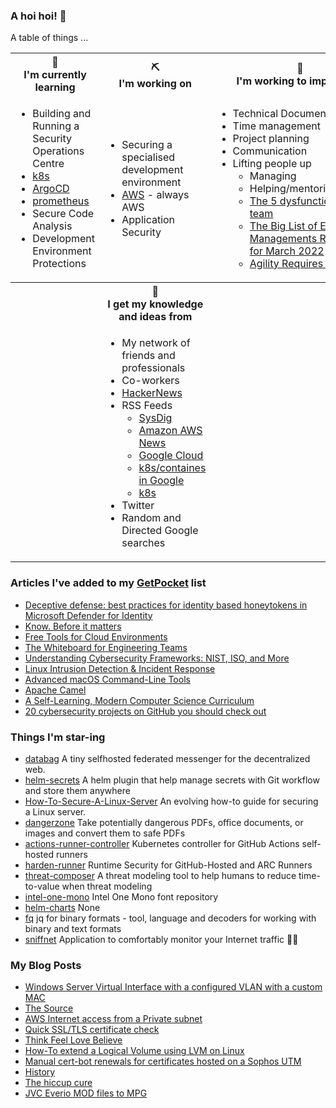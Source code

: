 ### A hoi hoi! 👋

A table of things ...

<table>
    <tr>
        <th>🌱<br/>I'm currently learning</th>
        <th>⛏<br/> I'm working on</th>
        <th>🚧<br/>I'm working to improve on</th>
    </tr>
    <tr>
        <td>
            <ul>
                <li>Building and Running a Security Operations Centre</li>
                <li><a href="https://kubernetes.io/">k8s</a></li>
                <li><a href="https://argoproj.github.io/">ArgoCD</a></li>
                <li><a href="https://prometheus.io/">prometheus</a></li>
                <li>Secure Code Analysis</li>
                <li>Development Environment Protections</li>
            </ul>
        </td>
        <td>
            <ul>
                <li>Securing a specialised development environment</li>
                <li><a href="https://aws.amazon.com/">AWS</a> - always AWS</li>
                <li>Application Security</li>
            </ul>
        </td>
        <td>
            <ul>
                <li>Technical Documentation</li>
                <li>Time management</li>
                <li>Project planning</li>
                <li>Communication</li>
                <li>Lifting people up
                    <ul>
                      <li>Managing</li>
                      <li>Helping/mentoring/coaching</li>
                      <li><a href="https://valid.com/5-dysfunctions-of-a-team/">The 5 dysfunctions of a team</a></li>
                      <li><a href="https://practicallyleading.dev/the-big-list-of-engineering-management-resources-march-2022">The Big List of Engineering Managements Resources - for March 2022</a></li>
                      <li><a href="https://www.industriallogic.com/blog/agility-requires-balance/">Agility Requires Balance</a></li>
                    </ul>
                </li>
            </ul>
        </td>
    </tr>
    <tr>
        <th>&nbsp;</th>
        <th>🏫<br/>I get my knowledge and ideas from</th>
        <th>&nbsp;</th>
    </tr>
    <tr>
        <td>&nbsp;</td>
        <td>
            <ul>
                <li>My network of friends and professionals</li>
                <li>Co-workers</li>
                <li><a href="https://news.ycombinator.com/">HackerNews</a></li>
                <li>RSS Feeds
                    <ul>
                        <li><a href="http://fetchrss.com/rss/5b4e9e358a93f8cc058b4567960404014.xml">SysDig</a></li>
                        <li><a href="https://aws.amazon.com/new/feed/">Amazon AWS News</a></li>
                        <li><a href="https://cloudblog.withgoogle.com/rss/">Google Cloud</a></li>
                        <li><a href="https://cloudblog.withgoogle.com/products/containers-kubernetes/rss/">k8s/containes in Google</a></li>
                        <li><a href="https://kubernetes.io/feed.xml">k8s</a></li>
                    </ul>
                </li>
                <li>Twitter</li>
                <li>Random and Directed Google searches</li>
            </ul>
        </td>
        <td>&nbsp;</td>
    </tr>
</table>

### Articles I've added to my [GetPocket](https://getpocket.com/) list

* [Deceptive defense: best practices for identity based honeytokens in Microsoft Defender for Identity](https://techcommunity.microsoft.com/t5/microsoft-365-defender-blog/deceptive-defense-best-practices-for-identity-based-honeytokens/ba-p/3851641)
* [Know. Before it matters](https://canarytokens.org)
* [Free Tools for Cloud Environments](https://www.cisa.gov/resources-tools/resources/free-tools-cloud-environments)
* [The Whiteboard for Engineering Teams](https://www.eraser.io/home)
* [Understanding Cybersecurity Frameworks: NIST, ISO, and More](https://www.thefinalhop.com/understanding-cybersecurity-frameworks-nist-iso-and-more/)
* [Linux Intrusion Detection & Incident Response](https://sandflysecurity.com/)
* [Advanced macOS Command-Line Tools](https://saurabhs.org/advanced-macos-commands)
* [Apache Camel](https://camel.apache.org/)
* [A Self-Learning, Modern Computer Science Curriculum](https://functionalcs.github.io/curriculum/)
* [20 cybersecurity projects on GitHub you should check out](https://www.helpnetsecurity.com/2023/06/08/github-cybersecurity-projects/)

### Things I'm star-ing

* [databag](https://github.com/balzack/databag)
  A tiny selfhosted federated messenger for the decentralized web.
* [helm-secrets](https://github.com/jkroepke/helm-secrets)
  A helm plugin that help manage secrets with Git workflow and store them anywhere
* [How-To-Secure-A-Linux-Server](https://github.com/imthenachoman/How-To-Secure-A-Linux-Server)
  An evolving how-to guide for securing a Linux server.
* [dangerzone](https://github.com/freedomofpress/dangerzone)
  Take potentially dangerous PDFs, office documents, or images and convert them to safe PDFs
* [actions-runner-controller](https://github.com/actions/actions-runner-controller)
  Kubernetes controller for GitHub Actions self-hosted runners
* [harden-runner](https://github.com/step-security/harden-runner)
  Runtime Security for GitHub-Hosted and ARC Runners
* [threat-composer](https://github.com/awslabs/threat-composer)
  A threat modeling tool to help humans to reduce time-to-value when threat modeling
* [intel-one-mono](https://github.com/intel/intel-one-mono)
  Intel One Mono font repository
* [helm-charts](https://github.com/cloudflare/helm-charts)
  None
* [fq](https://github.com/wader/fq)
  jq for binary formats - tool, language and decoders for working with binary and text formats
* [sniffnet](https://github.com/GyulyVGC/sniffnet)
  Application to comfortably monitor your Internet traffic 🕵️‍♂️

### My Blog Posts

* [Windows Server Virtual Interface with a configured VLAN with a custom MAC](https://pgmac.net.au/technology/2019/12/23/windows-vlan.html)
* [The Source](https://pgmac.net.au/technology/2019/02/25/the-source.html)
* [AWS Internet access from a Private subnet](https://pgmac.net.au/technology/2018/09/03/aws-internet-private-subnets.html)
* [Quick SSL/TLS certificate check](https://pgmac.net.au/technology/2018/04/09/ssl-tls-check.html)
* [Think Feel Love Believe](https://pgmac.net.au/family/2017/11/03/think-feel-love-believe.html)
* [How-To extend a Logical Volume using LVM on Linux](https://pgmac.net.au/technology/2017/11/02/lmv-extend.html)
* [Manual cert-bot renewals for certificates hosted on a Sophos UTM](https://pgmac.net.au/technology/2017/08/30/cert-bot-renewal-sophos-utm.html)
* [History](https://pgmac.net.au/language/2017/08/19/history.html)
* [The hiccup cure](https://pgmac.net.au/no%20laughing%20matter/2017/05/28/the-hiccup-cure.html)
* [JVC Everio MOD files to MPG](https://pgmac.net.au/technology/2015/03/18/jvc-everio-mod-to-mpg.html)
